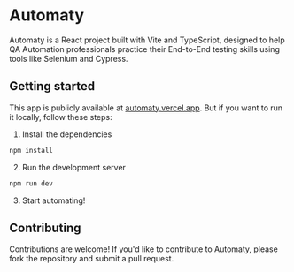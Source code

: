 # Automaty

Automaty is a React project built with Vite and TypeScript, designed to help QA Automation professionals practice their End-to-End testing skills using tools like Selenium and Cypress.

## Getting started

This app is publicly available at [automaty.vercel.app](https://automaty.vercel.app). But if you want to run it locally, follow these steps:

1. Install the dependencies

```bash
npm install
```

2. Run the development server
   
```bash
npm run dev
```

3. Start automating!

## Contributing

Contributions are welcome! If you'd like to contribute to Automaty, please fork the repository and submit a pull request.
